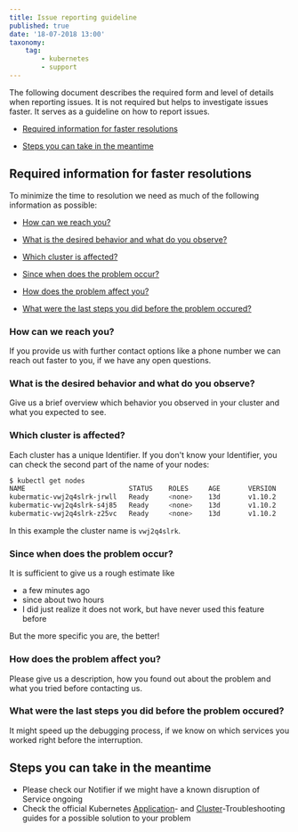```yaml
---
title: Issue reporting guideline
published: true
date: '18-07-2018 13:00'
taxonomy:
    tag:
        - kubernetes
        - support
---
```


The following document describes the required form and level of details when reporting issues. It is not required but helps to investigate issues faster. It serves as a guideline on how to report issues.

* [Required information for faster resolutions](#required-information-for-faster-resolutions)

* [Steps you can take in the meantime](#steps-you-can-take-in-the-meantime)

## Required information for faster resolutions

To minimize the time to resolution we need as much of the following information as possible:

* [How can we reach you?](#how-can-we-reach-you?)

* [What is the desired behavior and what do you observe?](#what-is-the-desired-behavior-and-what-do-you-observe?)

* [Which cluster is affected?](#which-cluster-is-affected?)

* [Since when does the problem occur?](#since-when-does-the-problem-occur?)

* [How does the problem affect you?](#how-does-the-problem-affect-you?)

* [What were the last steps you did before the problem occured?](#what-were-the-last-steps-you-did-before-the-problem-occured?)

### How can we reach you?

If you provide us with further contact options like a phone number we can reach out faster to you, if we have any open questions.

### What is the desired behavior and what do you observe?

Give us a brief overview which behavior you observed in your cluster and what you expected to see.

### Which cluster is affected?

Each cluster has a unique Identifier. If you don't know your Identifier, you can check the second part of the name of your nodes:

```bash
$ kubectl get nodes
NAME                          STATUS    ROLES     AGE       VERSION
kubermatic-vwj2q4slrk-jrwll   Ready     <none>    13d       v1.10.2
kubermatic-vwj2q4slrk-s4j85   Ready     <none>    13d       v1.10.2
kubermatic-vwj2q4slrk-z25vc   Ready     <none>    13d       v1.10.2
```

In this example the cluster name is `vwj2q4slrk`.

### Since when does the problem occur?

It is sufficient to give us a rough estimate like

* a few minutes ago
* since about two hours
* I did just realize it does not work, but have never used this feature before

But the more specific you are, the better!

### How does the problem affect you?

Please give us a description, how you found out about the problem and what you tried before contacting us.

### What were the last steps you did before the problem occured?

It might speed up the debugging process, if we know on which services you worked right before the interruption.

## Steps you can take in the meantime

* Please check our Notifier if we might have a known disruption of Service ongoing
* Check the official Kubernetes [Application](https://kubernetes.io/docs/tasks/debug-application-cluster/debug-application/)-
  and [Cluster](https://kubernetes.io/docs/tasks/debug-application-cluster/debug-cluster/)-Troubleshooting guides for a possible solution to your problem